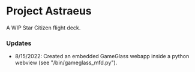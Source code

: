 # Project Astraeus
A WIP Star Citizen flight deck.

### Updates
- 8/15/2022:
Created an embedded GameGlass webapp inside a python webview (see "/bin/gameglass_mfd.py").
